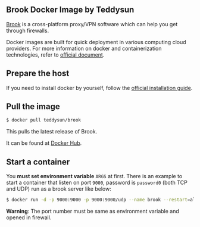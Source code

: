 ## Brook Docker Image by Teddysun

[Brook][1] is a cross-platform proxy/VPN software which can help you get through firewalls.

Docker images are built for quick deployment in various computing cloud providers.
For more information on docker and containerization technologies, refer to [official document][2].

## Prepare the host

If you need to install docker by yourself, follow the [official installation guide][3].

## Pull the image

```bash
$ docker pull teddysun/brook
```

This pulls the latest release of Brook.

It can be found at [Docker Hub][4].

## Start a container

You **must set environment variable** `ARGS` at first.
There is an example to start a container that listen on port `9000`, password is `password0` (both TCP and UDP) run as a brook server like below:

```bash
$ docker run -d -p 9000:9000 -p 9000:9000/udp --name brook --restart=always -e "ARGS=server -l :9000 -p password0" teddysun/brook
```

**Warning**: The port number must be same as environment variable and opened in firewall.

[1]: https://github.com/txthinking/brook
[2]: https://docs.docker.com/
[3]: https://docs.docker.com/install/
[4]: https://hub.docker.com/r/teddysun/brook/